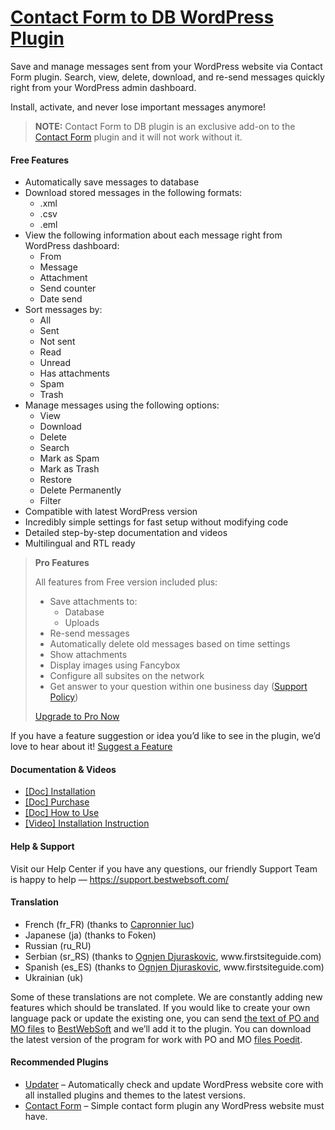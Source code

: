 <a href="https://bestwebsoft.com/products/wordpress/plugins/contact-form-to-db/" target=_blank>Contact Form to DB WordPress Plugin</a>
========================

<p>Save and manage messages sent from your WordPress website via Contact Form plugin. Search, view, delete, download, and re-send messages quickly right from your WordPress admin dashboard.</p>
<p>Install, activate, and never lose important messages anymore!</p>
<blockquote>
<p><strong>NOTE:</strong> Contact Form to DB plugin is an exclusive add-on to the <a href="https://bestwebsoft.com/products/wordpress/plugins/contact-form/?k=1f9b7d7895c20420af788d9413ed8562" rel="nofollow">Contact Form</a> plugin and it will not work without it.</p>
</blockquote>
<p><span class="embed-youtube" style="text-align:center; display: block;"></span></p>
<h4>Free Features</h4>
<ul>
<li>Automatically save messages to database</li>
<li>Download stored messages in the following formats:
<ul>
<li>.xml</li>
<li>.csv</li>
<li>.eml</li>
</ul>
</li>
<li>View the following information about each message right from WordPress dashboard:
<ul>
<li>From</li>
<li>Message</li>
<li>Attachment</li>
<li>Send counter</li>
<li>Date send</li>
</ul>
</li>
<li>Sort messages by:
<ul>
<li>All</li>
<li>Sent</li>
<li>Not sent</li>
<li>Read</li>
<li>Unread</li>
<li>Has attachments</li>
<li>Spam</li>
<li>Trash</li>
</ul>
</li>
<li>Manage messages using the following options:
<ul>
<li>View</li>
<li>Download</li>
<li>Delete</li>
<li>Search</li>
<li>Mark as Spam</li>
<li>Mark as Trash</li>
<li>Restore</li>
<li>Delete Permanently</li>
<li>Filter</li>
</ul>
</li>
<li>Compatible with latest WordPress version</li>
<li>Incredibly simple settings for fast setup without modifying code</li>
<li>Detailed step-by-step documentation and videos</li>
<li>Multilingual and RTL ready</li>
</ul>
<blockquote>
<p><strong>Pro Features</strong></p>
<p>All features from Free version included plus:</p>
<ul>
<li>Save attachments to:
<ul>
<li>Database</li>
<li>Uploads</li>
</ul>
</li>
<li>Re-send messages</li>
<li>Automatically delete old messages based on time settings</li>
<li>Show attachments</li>
<li>Display images using Fancybox</li>
<li>Configure all subsites on the network</li>
<li>Get answer to your question within one business day (<a href="https://bestwebsoft.com/support-policy/" rel="nofollow">Support Policy</a>)</li>
</ul>
<p><a href="https://bestwebsoft.com/products/wordpress/plugins/contact-form-to-db/?k=52c469c463ea3722c39dd9c5d9ef54b2" rel="nofollow">Upgrade to Pro Now</a></p>
</blockquote>
<p>If you have a feature suggestion or idea you&#8217;d like to see in the plugin, we&#8217;d love to hear about it! <a href="https://support.bestwebsoft.com/hc/en-us/requests/new" rel="nofollow">Suggest a Feature</a></p>
<h4>Documentation &amp; Videos</h4>
<ul>
<li><a href="https://docs.google.com/document/d/1-hvn6WRvWnOqj5v5pLUk7Awyu87lq5B_dO-Tv-MC9JQ/" rel="nofollow">[Doc] Installation</a></li>
<li><a href="https://docs.google.com/document/d/1EUdBVvnm7IHZ6y0DNyldZypUQKpB8UVPToSc_LdOYQI/" rel="nofollow">[Doc] Purchase</a></li>
<li><a href="https://docs.google.com/document/d/1s3U6x2LAMBoOSBoc8txyYhNKtLfF2iC5zj5Ik8Ndo9A" rel="nofollow">[Doc] How to Use</a></li>
<li><a href="https://www.youtube.com/watch?v=nm0JXK9ro9E" rel="nofollow">[Video] Installation Instruction</a></li>
</ul>
<h4>Help &amp; Support</h4>
<p>Visit our Help Center if you have any questions, our friendly Support Team is happy to help — <a href="https://support.bestwebsoft.com/" rel="nofollow">https://support.bestwebsoft.com/</a></p>
<h4>Translation</h4>
<ul>
<li>French (fr_FR) (thanks to <a href="mailto:&#x6c;c&#097;&#112;&#x72;&#x6f;&#110;&#110;&#x69;&#x65;&#114;&#064;&#x79;&#x61;h&#111;&#111;&#x2e;&#x63;&#111;&#109;" rel="nofollow">Capronnier luc</a>)</li>
<li>Japanese (ja) (thanks to Foken)</li>
<li>Russian (ru_RU)</li>
<li>Serbian (sr_RS) (thanks to <a href="mailto:&#111;&#x67;&#110;&#106;&#x65;&#110;&#100;&#x40;&#102;i&#x72;&#115;&#x74;&#x73;&#105;&#x74;&#x65;&#103;&#x75;&#105;&#100;&#x65;&#046;&#099;&#x6f;&#109;" rel="nofollow">Ognjen Djuraskovic</a>, www.firstsiteguide.com)</li>
<li>Spanish (es_ES) (thanks to <a href="mailto:&#111;&#x67;&#110;&#106;&#x65;&#110;&#100;&#x40;&#102;i&#x72;&#115;&#x74;&#x73;&#105;&#x74;&#x65;&#103;&#x75;&#105;&#100;&#x65;&#046;&#099;&#x6f;&#109;" rel="nofollow">Ognjen Djuraskovic</a>, www.firstsiteguide.com)</li>
<li>Ukrainian (uk)</li>
</ul>
<p>Some of these translations are not complete. We are constantly adding new features which should be translated. If you would like to create your own language pack or update the existing one, you can send <a href="https://codex.wordpress.org/Translating_WordPress" rel="nofollow">the text of PO and MO files</a> to <a href="https://support.bestwebsoft.com/hc/en-us/requests/new" rel="nofollow">BestWebSoft</a> and we&#8217;ll add it to the plugin. You can download the latest version of the program for work with PO and MO <a href="http://www.poedit.net/download.php" rel="nofollow">files Poedit</a>.</p>
<h4>Recommended Plugins</h4>
<ul>
<li><a href="https://bestwebsoft.com/products/wordpress/plugins/updater/?k=d76bbcf46476f5ab4bb7950255a738a6" rel="nofollow">Updater</a> &#8211; Automatically check and update WordPress website core with all installed plugins and themes to the latest versions.</li>
<li><a href="https://bestwebsoft.com/products/wordpress/plugins/contact-form/?k=1f9b7d7895c20420af788d9413ed8562" rel="nofollow">Contact Form</a> &#8211; Simple contact form plugin any WordPress website must have.</li>
</ul>
